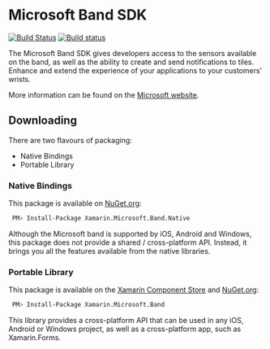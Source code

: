 # Microsoft Band SDK

[![Build Status][t-img]][t-link]  [![Build status][a-img]][a-link]

The Microsoft Band SDK gives developers access to the sensors available on the 
band, as well as the ability to create and send notifications to tiles. Enhance 
and extend the experience of your applications to your customers' wrists.

More information can be found on the [Microsoft website][dev].

## Downloading

There are two flavours of packaging:

 - Native Bindings
 - Portable Library

### Native Bindings

This package is available on [NuGet.org][nuget]:

```bash
 PM> Install-Package Xamarin.Microsoft.Band.Native
```

Although the Microsoft band is supported by iOS, Android and Windows, this 
package does not provide a shared / cross-platform API. Instead, it brings
you all the features available from the native libraries.

### Portable Library

This package is available on the [Xamarin Component Store][store-pcl] and 
[NuGet.org][nuget-pcl]:

```bash
 PM> Install-Package Xamarin.Microsoft.Band
```

This library provides a cross-platform API that can be used in any
iOS, Android or Windows project, as well as a cross-platform app, such
as Xamarin.Forms.

[dev]:http://developer.microsoftband.com/
[nuget]: https://www.nuget.org/packages/Xamarin.Microsoft.Band.Native
[nuget-pcl]: https://www.nuget.org/packages/Xamarin.Microsoft.Band
[store-pcl]: https://components.xamarin.com/view/microsoft-band-sdk
[t-img]: https://travis-ci.org/mattleibow/Microsoft-Band-SDK-Bindings.svg?branch=master
[t-link]: https://travis-ci.org/mattleibow/Microsoft-Band-SDK-Bindings
[a-img]: https://ci.appveyor.com/api/projects/status/d35thffd9htg4wke/branch/master?svg=true
[a-link]: https://ci.appveyor.com/project/mattleibow/microsoft-band-sdk-bindings
